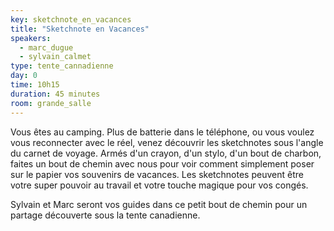 ```yaml
---
key: sketchnote_en_vacances
title: "Sketchnote en Vacances"
speakers:
  - marc_dugue
  - sylvain_calmet
type: tente_cannadienne
day: 0
time: 10h15
duration: 45 minutes
room: grande_salle
---
```


Vous êtes au camping. Plus de batterie dans le téléphone, ou vous voulez vous reconnecter avec le réel, 
venez découvrir les sketchnotes sous l'angle du carnet de voyage. 
Armés d'un crayon, d'un stylo, d'un bout de charbon, 
faites un bout de chemin avec nous pour voir comment simplement poser sur le papier vos souvenirs de vacances.
Les sketchnotes peuvent être votre super pouvoir au travail et votre touche magique pour vos congés.

Sylvain et Marc seront vos guides dans ce petit bout de chemin pour un partage découverte sous la tente canadienne.